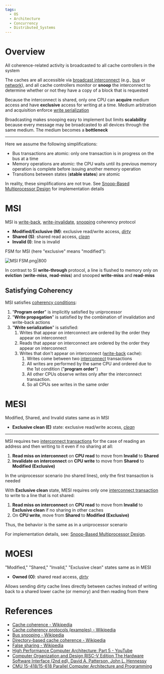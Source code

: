 ```yaml
---
tags:
  - OS
  - Architecture
  - Concurrency
  - Distributed_Systems
---
```


# Overview

All coherence-related activity is broadcasted to all cache controllers in the system

The caches are all accessible via [broadcast interconnect](Interconnection%20Network.md) (e.g., [bus](Random%20Access%20Memory.md) or [network](Network.md)), and all cache controllers monitor or **snoop** the interconnect to determine whether or not they have a copy of a block that is requested

Because the interconnect is shared, only one CPU can **acquire** medium access and have **exclusive** access for writing at a time. Medium arbitration and acquisition enforce [write serialization](Cache%20Coherency.md)

Broadcasting makes snooping easy to implement but limits **scalability** because every message may be broadcasted to all devices through the same medium. The medium becomes a **bottleneck**

---

Here we assume the following simplifications:

- Bus transactions are atomic: only one transaction is in progress on the bus at a time
- Memory operations are atomic: the CPU waits until its previous memory operation is complete before issuing another memory operation
- Transitions between states (**stable states**) are atomic

In reality, these simplifications are not true. See [Snoop-Based Multiprocessor Design](Snoop-Based%20Multiprocessor%20Design.md) for implementation details

# MSI

MSI is [write-back](Cache%20Memory.md), [write-invalidate](Cache%20Coherency.md), [snooping](Cache%20Coherency.md) coherency protocol

- **Modified/Exclusive (M)**: exclusive read/write access, *[dirty](Cache%20Memory.md)*
- **Shared (S)**: shared read access, *[clean](Cache%20Memory.md)*
- **Invalid (I)**: line is invalid

FSM for MSI (here "exclusive" means "modified"):

![MSI FSM.png|800](MSI%20FSM.png)

In contrast to SI **write-through** protocol, a line is flushed to memory only on **eviction** (**write-miss**, **read-miss**) and snooped **write-miss** and **read-miss**

## Satisfying Coherency

MSI satisfies [coherency conditions](Cache%20Coherency.md):

1. "**Program order**" is implicitly satisfied by uniprocessor
2. "**Write propagation**" is satisfied by the combination of invalidation and write-back actions
3. "**Write serialization**" is satisfied:
   1. Writes that appear on interconnect are ordered by the order they appear on interconnect
   2. Reads that appear on interconnect are ordered by the order they appear on interconnect
   3. Writes that don't appear on interconnect ([write-back](Cache%20Memory.md#Write-Back) cache):
	  1. Writes come between two [interconnect](Interconnection%20Network.md) transactions
	  2. All writes are performed by the same CPU and ordered due to the 1st condition ("**program order**")
	  3. All other CPUs observe writes only after the interconnect transaction.
	  4. So all CPUs see writes in the same order

# MESI

Modified, Shared, and Invalid states same as in MSI

- **Exclusive clean (E)** state: exclusive read/write access, *[clean](Cache%20Memory.md)*

---

MSI requires two [interconnect transactions](Interconnection%20Network.md) for the case of reading an address and then writing to it even if no sharing at all:

1. **Read miss on interconnect** on **CPU read** to move from **Invalid** to **Shared**
2. **Invalidate on interconnect** on **CPU write** to move from **Shared** to **Modified (Exclusive)**

In the uniprocessor scenario (no shared lines), only the first transaction is needed

With **Exclusive clean** state, MESI requires only one [interconnect transaction](Interconnection%20Network.md) to write to a line that is not shared:

1. **Read miss on interconnect** on **CPU read** to move from **Invalid** to **Exclusive clean** if no sharing in other caches
2. On **CPU write**, move from **Shared** to **Modified (Exclusive)**

Thus, the behavior is the same as in a uniprocessor scenario

For implementation details, see: [Snoop-Based Multiprocessor Design](Snoop-Based%20Multiprocessor%20Design.md).

# MOESI

"Modified," "Shared," "Invalid," "Exclusive clean" states same as in MESI

- **Owned (O)**: shared read access, *[dirty](Cache%20Memory.md)*

Allows sending dirty cache lines directly between caches instead of writing back to a shared lower cache (or memory) and then reading from there

# References

- [Cache coherence - Wikipedia](https://en.wikipedia.org/wiki/Cache_coherence)
- [Cache coherency protocols (examples) - Wikipedia](https://en.wikipedia.org/wiki/Cache_coherency_protocols_(examples))
- [Bus snooping - Wikipedia](https://en.wikipedia.org/wiki/Bus_snooping)
- [Directory-based cache coherence - Wikipedia](https://en.wikipedia.org/wiki/Directory-based_cache_coherence)
- [False sharing - Wikipedia](https://en.wikipedia.org/wiki/False_sharing#:~:text=False%20sharing%20is%20an%20inherent,is%20limited%20to%20RAM%20caches.)
- [High Performance Computer Architecture: Part 5 - YouTube](https://youtube.com/playlist?list=PLAwxTw4SYaPkr-vo9gKBTid_BWpWEfuXe&si=TH5JP0CVKX9_TSQJ)
- [Computer Organization and Design RISC-V Edition The Hardware Software Interface (2nd ed). David A. Patterson, John L. Hennessy](References.md#Computer%20Organization%20and%20Design%20RISC-V%20Edition%20The%20Hardware%20Software%20Interface%20(2nd%20ed).%20David%20A.%20Patterson,%20John%20L.%20Hennessy)
- [CMU 15-418/15-618 Parallel Computer Architecture and Programming](References.md#CMU%2015-418/15-618%20Parallel%20Computer%20Architecture%20and%20Programming)
